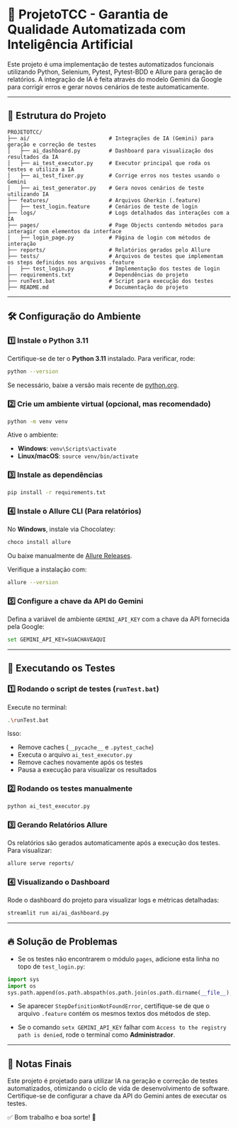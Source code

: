 # 📌 ProjetoTCC - Garantia de Qualidade Automatizada com Inteligência Artificial

Este projeto é uma implementação de testes automatizados funcionais utilizando Python, Selenium, Pytest, Pytest-BDD e Allure para geração de relatórios. A integração de IA é feita através do modelo Gemini da Google para corrigir erros e gerar novos cenários de teste automaticamente.

---

## 📂 Estrutura do Projeto

```
PROJETOTCC/
├── ai/                         # Integrações de IA (Gemini) para geração e correção de testes
│   ├── ai_dashboard.py         # Dashboard para visualização dos resultados da IA
│   ├── ai_test_executor.py     # Executor principal que roda os testes e utiliza a IA
│   ├── ai_test_fixer.py        # Corrige erros nos testes usando o Gemini
│   ├── ai_test_generator.py    # Gera novos cenários de teste utilizando IA
├── features/                   # Arquivos Gherkin (.feature)
│   ├── test_login.feature      # Cenários de teste de login
├── logs/                       # Logs detalhados das interações com a IA
├── pages/                      # Page Objects contendo métodos para interagir com elementos da interface
│   ├── login_page.py           # Página de login com métodos de interação
├── reports/                    # Relatórios gerados pelo Allure
├── tests/                      # Arquivos de testes que implementam os steps definidos nos arquivos .feature
│   ├── test_login.py           # Implementação dos testes de login
├── requirements.txt            # Dependências do projeto
├── runTest.bat                 # Script para execução dos testes
├── README.md                   # Documentação do projeto
```

---

## 🛠️ Configuração do Ambiente

### 1️⃣ Instale o Python 3.11
Certifique-se de ter o **Python 3.11** instalado. Para verificar, rode:
```sh
python --version
```
Se necessário, baixe a versão mais recente de [python.org](https://www.python.org/downloads/).

### 2️⃣ Crie um ambiente virtual (opcional, mas recomendado)
```sh
python -m venv venv
```
Ative o ambiente:
- **Windows**: `venv\Scripts\activate`
- **Linux/macOS**: `source venv/bin/activate`

### 3️⃣ Instale as dependências
```sh
pip install -r requirements.txt
```

### 4️⃣ Instale o Allure CLI (Para relatórios)
No **Windows**, instale via Chocolatey:
```sh
choco install allure
```
Ou baixe manualmente de [Allure Releases](https://github.com/allure-framework/allure2/releases).

Verifique a instalação com:
```sh
allure --version
```

### 5️⃣ Configure a chave da API do Gemini
Defina a variável de ambiente `GEMINI_API_KEY` com a chave da API fornecida pela Google:
```sh
set GEMINI_API_KEY=SUACHAVEAQUI
```

---

## 🚀 Executando os Testes

### 1️⃣ Rodando o script de testes (`runTest.bat`)
Execute no terminal:
```sh
.\runTest.bat
```
Isso:
- Remove caches (`__pycache__` e `.pytest_cache`)
- Executa o arquivo `ai_test_executor.py`
- Remove caches novamente após os testes
- Pausa a execução para visualizar os resultados

### 2️⃣ Rodando os testes manualmente
```sh
python ai_test_executor.py
```

### 3️⃣ Gerando Relatórios Allure
Os relatórios são gerados automaticamente após a execução dos testes.
Para visualizar:
```sh
allure serve reports/
```

### 4️⃣ Visualizando o Dashboard
Rode o dashboard do projeto para visualizar logs e métricas detalhadas:
```sh
streamlit run ai/ai_dashboard.py
```

---

## 🔥 Solução de Problemas

- Se os testes não encontrarem o módulo `pages`, adicione esta linha no topo de `test_login.py`:
```python
import sys
import os
sys.path.append(os.path.abspath(os.path.join(os.path.dirname(__file__), '..')))
```

- Se aparecer `StepDefinitionNotFoundError`, certifique-se de que o arquivo `.feature` contém os mesmos textos dos métodos de step.

- Se o comando `setx GEMINI_API_KEY` falhar com `Access to the registry path is denied`, rode o terminal como **Administrador**.

---

## 📌 Notas Finais
Este projeto é projetado para utilizar IA na geração e correção de testes automatizados, otimizando o ciclo de vida de desenvolvimento de software. Certifique-se de configurar a chave da API do Gemini antes de executar os testes.

✅ Bom trabalho e boa sorte! 🚀
